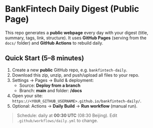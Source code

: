 
# BankFintech Daily Digest (Public Page)

This repo generates a **public webpage** every day with your digest (title, summary, tags, link, structure).
It uses **GitHub Pages** (serving from the `docs/` folder) and **GitHub Actions** to rebuild daily.

## Quick Start (5–8 minutes)

1. Create a new **public** GitHub repo, e.g. `bankfintech-daily`.
2. Download this zip, unzip, and push/upload all files to your repo.
3. Settings → Pages → Build & deployment:
   - Source: **Deploy from a branch**
   - Branch: **main** and folder: **/docs**
4. Open your site: `https://<YOUR_GITHUB_USERNAME>.github.io/bankfintech-daily/`.
5. Optional: Actions → **Daily Build** → **Run workflow** (manual run).

> Schedule: daily at **00:30 UTC** (08:30 Beijing). Edit `.github/workflows/daily.yml` to change.

